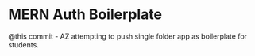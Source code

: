 # MERN Auth Boilerplate 

@this commit - AZ attempting to push single folder app as boilerplate for students. 
